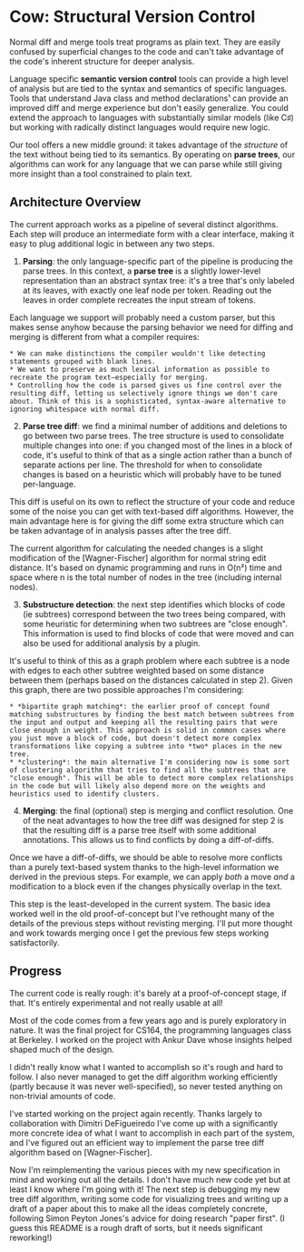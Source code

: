# Cow: Structural Version Control

Normal diff and merge tools treat programs as plain text. They are easily confused by superficial changes to the code and can't take advantage of the code's inherent structure for deeper analysis.

Language specific **semantic version control** tools can provide a high level of analysis but are tied to the syntax and semantics of specific languages. Tools that understand Java class and method declarations¹ can provide an improved diff and merge experience but don't easily generalize. You could extend the approach to languages with substantially similar models (like C♯) but working with radically distinct languages would require new logic.

Our tool offers a new middle ground: it takes advantage of the *structure* of the text without being tied to its semantics. By operating on **parse trees**, our algorithms can work for any language that we can parse while still giving more insight than a tool constrained to plain text.

## Architecture Overview

The current approach works as a pipeline of several distinct algorithms. Each step will produce an intermediate form with a clear interface, making it easy to plug additional logic in between any two steps.

  1. **Parsing**: the only language-specific part of the pipeline is producing the parse trees. In this context, a **parse tree** is a slightly lower-level representation than an abstract syntax tree: it's a tree that's only labeled at its leaves, with exactly one leaf node per token. Reading out the leaves in order complete recreates the input stream of tokens.
  
  Each language we support will probably need a custom parser, but this makes sense anyhow because the parsing behavior we need for diffing and merging is different from what a compiler requires:
  
    * We can make distinctions the compiler wouldn't like detecting statements grouped with blank lines.
    * We want to preserve as much lexical information as possible to recreate the program text—especially for merging.
    * Controlling how the code is parsed gives us fine control over the resulting diff, letting us selectively ignore things we don't care about. Think of this is a sophisticated, syntax-aware alternative to ignoring whitespace with normal diff.
  
  2. **Parse tree diff**: we find a minimal number of additions and deletions to go between two parse trees. The tree structure is used to consolidate multiple changes into one: if you changed most of the lines in a block of code, it's useful to think of that as a single action rather than a bunch of separate actions per line. The threshold for when to consolidate changes is based on a heuristic which will probably have to be tuned per-language.
  
  This diff is useful on its own to reflect the structure of your code and reduce some of the noise you can get with text-based diff algorithms. However, the main advantage here is for giving the diff some extra structure which can be taken advantage of in analysis passes after the tree diff.
  
  The current algorithm for calculating the needed changes is a slight modification of the [Wagner-Fischer] algorithm for normal string edit distance. It's based on dynamic programming and runs in O(n²) time and space where n is the total number of nodes in the tree (including internal nodes).
  
  3. **Substructure detection**: the next step identifies which blocks of code (ie subtrees) correspond between the two trees being compared, with some heuristic for determining when two subtrees are "close enough". This information is used to find blocks of code that were moved and can also be used for additional analysis by a plugin.
  
  It's useful to think of this as a graph problem where each subtree is a node with edges to each other subtree weighted based on some distance between them (perhaps based on the distances calculated in step 2). Given this graph, there are two possible approaches I'm considering:
  
    * *bipartite graph matching*: the earlier proof of concept found matching substructures by finding the best match between subtrees from the input and output and keeping all the resulting pairs that were close enough in weight. This approach is solid in common cases where you just move a block of code, but doesn't detect more complex transformations like copying a subtree into *two* places in the new tree.
    * *clustering*: the main alternative I'm considering now is some sort of clustering algorithm that tries to find all the subtrees that are "close enough". This will be able to detect more complex relationships in the code but will likely also depend more on the weights and heuristics used to identify clusters.
    
  4. **Merging**: the final (optional) step is merging and conflict resolution. One of the neat advantages to how the tree diff was designed for step 2 is that the resulting diff is a parse tree itself with some additional annotations. This allows us to find conflicts by doing a diff-of-diffs.
  
  Once we have a diff-of-diffs, we should be able to resolve more conflicts than a purely text-based system thanks to the high-level information we derived in the previous steps. For example, we can apply *both* a move *and* a modification to a block even if the changes physically overlap in the text.
  
  This step is the least-developed in the current system. The basic idea worked well in the old proof-of-concept but I've rethought many of the details of the previous steps without revisting merging. I'll put more thought and work towards merging once I get the previous few steps working satisfactorily.


## Progress

The current code is really rough: it's barely at a proof-of-concept stage, if that. It's entirely experimental and not really usable at all!

Most of the code comes from a few years ago and is purely exploratory in nature. It was the final project for CS164, the programming languages class at Berkeley. I worked on the project with Ankur Dave whose insights helped shaped much of the design.

I didn't really know what I wanted to accomplish so it's rough and hard to follow. I also never managed to get the diff algorithm working efficiently (partly because it was never well-specified), so never tested anything on non-trivial amounts of code.

I've started working on the project again recently. Thanks largely to collaboration with Dimitri DeFigueiredo I've come up with a significantly more concrete idea of what I want to accomplish in each part of the system, and I've figured out an efficient way to implement the parse tree diff algorithm based on [Wagner-Fischer].

Now I'm reimplementing the various pieces with my new specification in mind and working out all the details. I don't have much new code yet but at least I know where I'm going with it! The next step is debugging my new tree diff algorithm, writing some code for visualizing trees and writing up a draft of a paper about this to make all the ideas completely concrete, following Simon Peyton Jones's advice for doing research "paper first". (I guess this README is a rough draft of sorts, but it needs significant reworking!)
